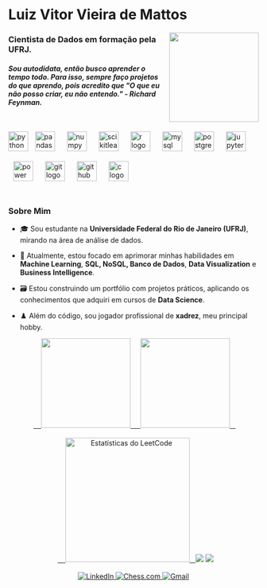 <div align="left">
  <h1>Luiz Vitor Vieira de Mattos</h1>
  <img src="https://media1.giphy.com/media/v1.Y2lkPTc5MGI3NjExNjN3NWxjYjF3cGYzYmZ6bHB6b2dpczBrdGlmd3Fyb3ppODNuZmM1aCZlcD12MV9pbnRlcm5hbF9naWZfYnlfaWQmY3Q9Zw/ms3yqSf67KQjnXm6kN/giphy.gif" width="180" align="right">
  <h3>Cientista de Dados em formação pela UFRJ.</h3>
  <h5>Sou autodidata, então busco aprender o tempo todo. Para isso, sempre faço projetos do que aprendo, pois acredito que "O que eu não posso criar, eu não entendo." - Richard Feynman.</h5>
  <br>
  <img src="https://cdn.jsdelivr.net/gh/devicons/devicon/icons/python/python-original.svg" height="40" alt="python logo"/>
  <img style="margin: 10px" src="https://cdn.jsdelivr.net/gh/devicons/devicon/icons/pandas/pandas-original.svg" height="40" alt="pandas logo"/>
  <img style="margin: 10px" src="https://cdn.jsdelivr.net/gh/devicons/devicon/icons/numpy/numpy-original.svg" height="40" alt="numpy logo"/>
  <img style="margin: 10px" src="https://cdn.jsdelivr.net/gh/devicons/devicon/icons/scikitlearn/scikitlearn-original.svg" height="40" alt="scikitlearn logo"/>
  <img style="margin: 10px" src="https://cdn.jsdelivr.net/gh/devicons/devicon/icons/r/r-original.svg" height="40" alt="r logo"/>
  <img style="margin: 10px" src="https://cdn.jsdelivr.net/gh/devicons/devicon/icons/mysql/mysql-original.svg" height="40" alt="mysql logo"/>
  <img style="margin: 10px" src="https://cdn.jsdelivr.net/gh/devicons/devicon/icons/postgresql/postgresql-original.svg" height="40" alt="postgresql logo"/>
  <img style="margin: 10px" src="https://cdn.jsdelivr.net/gh/devicons/devicon/icons/jupyter/jupyter-original-wordmark.svg" height="40" alt="jupyter logo"/>
  <img style="margin: 10px" src="https://upload.wikimedia.org/wikipedia/commons/c/cf/New_Power_BI_Logo.svg" height="40" alt="power bi logo"/>
  <img style="margin: 10px" src="https://cdn.jsdelivr.net/gh/devicons/devicon/icons/git/git-original.svg" height="40" alt="git logo"/>
  <img style="margin: 10px" src="https://cdn.jsdelivr.net/gh/devicons/devicon/icons/github/github-original.svg" height="40" alt="github logo"/>
  <img style="margin: 10px" src="https://devicon-website.vercel.app/api/c/original.svg" height="40" alt="c logo"/>
</div>

<br clear="both"/>

### Sobre Mim

- 🎓 Sou estudante na **Universidade Federal do Rio de Janeiro (UFRJ)**, mirando na área de análise de dados.

- 🎲 Atualmente, estou focado em aprimorar minhas habilidades em **Machine Learning**, **SQL, NoSQL, Banco de Dados**, **Data Visualization** e **Business Intelligence**.

- 🗃️ Estou construindo um portfólio com projetos práticos, aplicando os conhecimentos que adquiri em cursos de **Data Science**.

- ♟️ Além do código, sou jogador profissional de **xadrez**, meu principal hobby.

<div align="center">
  <a href="https://github.com/luizvvm">
    <img height="180em" src="https://github-readme-streak-stats.herokuapp.com/?user=luizvvm&theme=gotham&hide_border=false"/>
    <img height="180em" src="https://github-readme-stats.vercel.app/api/top-langs/?username=luizvvm&layout=compact&langs_count=7&theme=gotham"/>
  </a>
  <br><br>
  <a href="https://leetcode.com/luizvvm/">
        <img height="250em" src="https://leetcard.jacoblin.cool/luizvvm?theme=transparent&font=Inder&ext=heatmap" alt="Estatísticas do LeetCode"/>
  </a>
  <a>
<img src="./kaggle-badges/CompetitionsRank/plastic-black.svg" />
<img src="./kaggle-plates/Competitions/white.svg" />
  </a>
</div>

<br>

<div align="center">
  <a href="https://www.linkedin.com/in/luiz-vitor-vieira/" target="_blank">
    <img src="https://img.shields.io/badge/LinkedIn-0077B5?style=for-the-badge&logo=linkedin&logoColor=white" alt="LinkedIn"/>
  </a>
  <a href="https://www.chess.com/member/rotiv_ziul" target="_blank"> <img src="https://img.shields.io/badge/Chess.com-779556?style=for-the-badge&logo=chessdotcom&logoColor=white" alt="Chess.com"/>
  </a>
  <a href="mailto:luizvvm@dcc.ufrj.br" target="_blank">
    <img src="https://img.shields.io/badge/Gmail-D14836?style=for-the-badge&logo=gmail&logoColor=white" alt="Gmail"/>
  </a>
</div>
